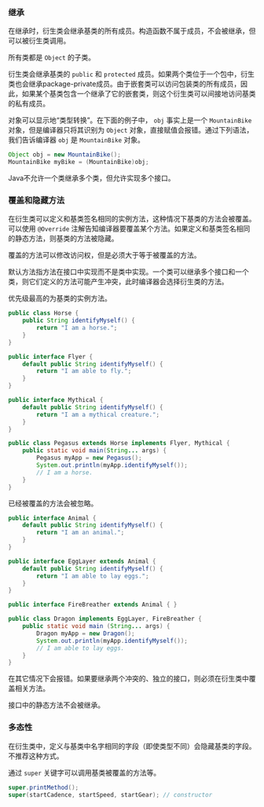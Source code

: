 ### 继承

在继承时，衍生类会继承基类的所有成员。构造函数不属于成员，不会被继承，但可以被衍生类调用。  

所有类都是 ``Object`` 的子类。

衍生类会继承基类的 ``public`` 和 ``protected`` 成员。如果两个类位于一个包中，衍生类也会继承package-private成员。由于嵌套类可以访问包装类的所有成员，因此，如果某个基类包含一个继承了它的嵌套类，则这个衍生类可以间接地访问基类的私有成员。 

对象可以显示地“类型转换”。在下面的例子中， ``obj`` 事实上是一个 ``MountainBike`` 对象，但是编译器只将其识别为 ``Object`` 对象，直接赋值会报错。通过下列语法，我们告诉编译器 ``obj`` 是 ``MountainBike`` 对象。  

```Java
Object obj = new MountainBike();
MountainBike myBike = (MountainBike)obj;
```

Java不允许一个类继承多个类，但允许实现多个接口。  

### 覆盖和隐藏方法

在衍生类可以定义和基类签名相同的实例方法，这种情况下基类的方法会被覆盖。可以使用 ``@Override`` 注解告知编译器要覆盖某个方法。如果定义和基类签名相同的静态方法，则基类的方法被隐藏。  

覆盖的方法可以修改访问权，但是必须大于等于被覆盖的方法。  

默认方法指方法在接口中实现而不是类中实现。一个类可以继承多个接口和一个类，则它们定义的方法可能产生冲突，此时编译器会选择衍生类的方法。

优先级最高的为基类的实例方法。  

```Java
public class Horse {
    public String identifyMyself() {
        return "I am a horse.";
    }
}

public interface Flyer {
    default public String identifyMyself() {
        return "I am able to fly.";
    }
}

public interface Mythical {
    default public String identifyMyself() {
        return "I am a mythical creature.";
    }
}

public class Pegasus extends Horse implements Flyer, Mythical {
    public static void main(String... args) {
        Pegasus myApp = new Pegasus();
        System.out.println(myApp.identifyMyself());
        // I am a horse.
    }
}
```

已经被覆盖的方法会被忽略。  

```Java
public interface Animal {
    default public String identifyMyself() {
        return "I am an animal.";
    }
}

public interface EggLayer extends Animal {
    default public String identifyMyself() {
        return "I am able to lay eggs.";
    }
}

public interface FireBreather extends Animal { }

public class Dragon implements EggLayer, FireBreather {
    public static void main (String... args) {
        Dragon myApp = new Dragon();
        System.out.println(myApp.identifyMyself());
        // I am able to lay eggs.
    }
}
```

在其它情况下会报错。如果要继承两个冲突的、独立的接口，则必须在衍生类中覆盖相关方法。

接口中的静态方法不会被继承。  

### 多态性

在衍生类中，定义与基类中名字相同的字段（即使类型不同）会隐藏基类的字段。不推荐这种方式。  

通过 ``super`` 关键字可以调用基类被覆盖的方法等。  

```Java
super.printMethod();
super(startCadence, startSpeed, startGear); // constructor
```

